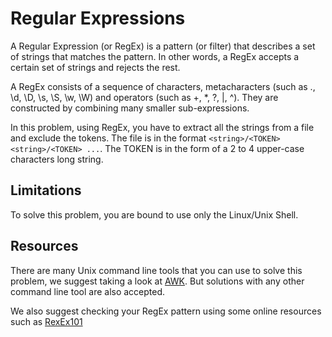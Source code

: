 # Regular Expressions

A Regular Expression (or RegEx) is a pattern (or filter) that describes a set of strings that matches the pattern. 
In other words, a RegEx accepts a certain set of strings and rejects the rest.

A RegEx consists of a sequence of characters, metacharacters (such as ., \d, \D, \s, \S, \w, \W) and operators (such as +, *, ?, |, ^). 
They are constructed by combining many smaller sub-expressions.


In this problem, using RegEx, you have to extract all the strings from a file and exclude the tokens.
The file is in the format `<string>/<TOKEN> <string>/<TOKEN> ...`.
The TOKEN is in the form of a 2 to 4 upper-case characters long string.

## Limitations
To solve this problem, you are bound to use only the Linux/Unix Shell.

## Resources
There are many Unix command line tools that you can use to solve this problem, we suggest taking a look at [AWK](https://www.geeksforgeeks.org/awk-command-unixlinux-examples/).
But solutions with any other command line tool are also accepted.

We also suggest checking your RegEx pattern using some online resources such as [RexEx101](https://regex101.com/)
